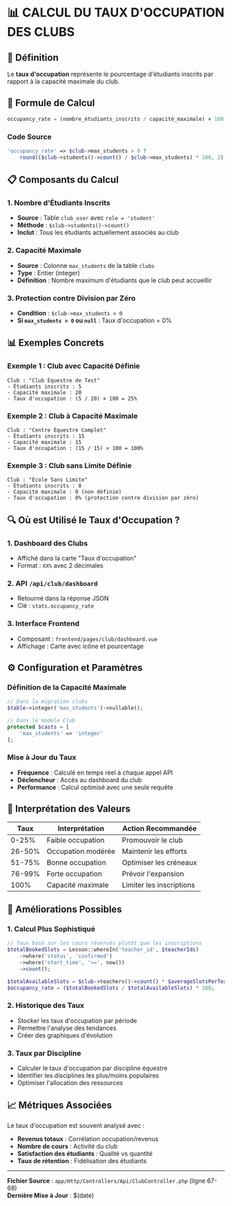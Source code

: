 # 📊 CALCUL DU TAUX D'OCCUPATION DES CLUBS

## 🎯 Définition

Le **taux d'occupation** représente le pourcentage d'étudiants inscrits par rapport à la capacité maximale du club.

## 🧮 Formule de Calcul

```php
occupancy_rate = (nombre_étudiants_inscrits / capacité_maximale) × 100
```

### Code Source
```php
'occupancy_rate' => $club->max_students > 0 ? 
    round(($club->students()->count() / $club->max_students) * 100, 2) : 0
```

## 📋 Composants du Calcul

### 1. **Nombre d'Étudiants Inscrits**
- **Source** : Table `club_user` avec `role = 'student'`
- **Méthode** : `$club->students()->count()`
- **Inclut** : Tous les étudiants actuellement associés au club

### 2. **Capacité Maximale**
- **Source** : Colonne `max_students` de la table `clubs`
- **Type** : Entier (integer)
- **Définition** : Nombre maximum d'étudiants que le club peut accueillir

### 3. **Protection contre Division par Zéro**
- **Condition** : `$club->max_students > 0`
- **Si `max_students = 0` ou `null`** : Taux d'occupation = 0%

## 📊 Exemples Concrets

### Exemple 1 : Club avec Capacité Définie
```
Club : "Club Équestre de Test"
- Étudiants inscrits : 5
- Capacité maximale : 20
- Taux d'occupation : (5 / 20) × 100 = 25%
```

### Exemple 2 : Club à Capacité Maximale
```
Club : "Centre Équestre Complet"
- Étudiants inscrits : 15
- Capacité maximale : 15
- Taux d'occupation : (15 / 15) × 100 = 100%
```

### Exemple 3 : Club sans Limite Définie
```
Club : "École Sans Limite"
- Étudiants inscrits : 8
- Capacité maximale : 0 (non définie)
- Taux d'occupation : 0% (protection contre division par zéro)
```

## 🔍 Où est Utilisé le Taux d'Occupation ?

### 1. **Dashboard des Clubs**
- Affiché dans la carte "Taux d'occupation"
- Format : `XX%` avec 2 décimales

### 2. **API `/api/club/dashboard`**
- Retourné dans la réponse JSON
- Clé : `stats.occupancy_rate`

### 3. **Interface Frontend**
- Composant : `frontend/pages/club/dashboard.vue`
- Affichage : Carte avec icône et pourcentage

## ⚙️ Configuration et Paramètres

### Définition de la Capacité Maximale
```php
// Dans la migration clubs
$table->integer('max_students')->nullable();

// Dans le modèle Club
protected $casts = [
    'max_students' => 'integer'
];
```

### Mise à Jour du Taux
- **Fréquence** : Calculé en temps réel à chaque appel API
- **Déclencheur** : Accès au dashboard du club
- **Performance** : Calcul optimisé avec une seule requête

## 🎯 Interprétation des Valeurs

| Taux | Interprétation | Action Recommandée |
|------|----------------|-------------------|
| 0-25% | Faible occupation | Promouvoir le club |
| 26-50% | Occupation modérée | Maintenir les efforts |
| 51-75% | Bonne occupation | Optimiser les créneaux |
| 76-99% | Forte occupation | Prévoir l'expansion |
| 100% | Capacité maximale | Limiter les inscriptions |

## 🔧 Améliorations Possibles

### 1. **Calcul Plus Sophistiqué**
```php
// Taux basé sur les cours réservés plutôt que les inscriptions
$totalBookedSlots = Lesson::whereIn('teacher_id', $teacherIds)
    ->where('status', 'confirmed')
    ->where('start_time', '>=', now())
    ->count();

$totalAvailableSlots = $club->teachers()->count() * $averageSlotsPerTeacher;
$occupancy_rate = ($totalBookedSlots / $totalAvailableSlots) * 100;
```

### 2. **Historique des Taux**
- Stocker les taux d'occupation par période
- Permettre l'analyse des tendances
- Créer des graphiques d'évolution

### 3. **Taux par Discipline**
- Calculer le taux d'occupation par discipline équestre
- Identifier les disciplines les plus/moins populaires
- Optimiser l'allocation des ressources

## 📈 Métriques Associées

Le taux d'occupation est souvent analysé avec :
- **Revenus totaux** : Corrélation occupation/revenus
- **Nombre de cours** : Activité du club
- **Satisfaction des étudiants** : Qualité vs quantité
- **Taux de rétention** : Fidélisation des étudiants

---

**Fichier Source** : `app/Http/Controllers/Api/ClubController.php` (ligne 67-68)  
**Dernière Mise à Jour** : $(date)
